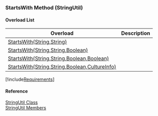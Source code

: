 ﻿### StartsWith Method (StringUtil)

#### Overload List

| Overload | Description |
| --- | --- |
| [StartsWith(String,String)](FChoice.Common~FChoice.Common.StringUtil~StartsWith(String,String).md) |   |
| [StartsWith(String,String,Boolean)](FChoice.Common~FChoice.Common.StringUtil~StartsWith(String,String,Boolean).md) |   |
| [StartsWith(String,String,Boolean,Boolean)](FChoice.Common~FChoice.Common.StringUtil~StartsWith(String,String,Boolean,Boolean).md) |   |
| [StartsWith(String,String,Boolean,CultureInfo)](FChoice.Common~FChoice.Common.StringUtil~StartsWith(String,String,Boolean,CultureInfo).md) |   |

[!include[Requirements](../partials/requirements.md)]



#### Reference

[StringUtil Class](FChoice.Common~FChoice.Common.StringUtil.md)  
[StringUtil Members](FChoice.Common~FChoice.Common.StringUtil_members.md)